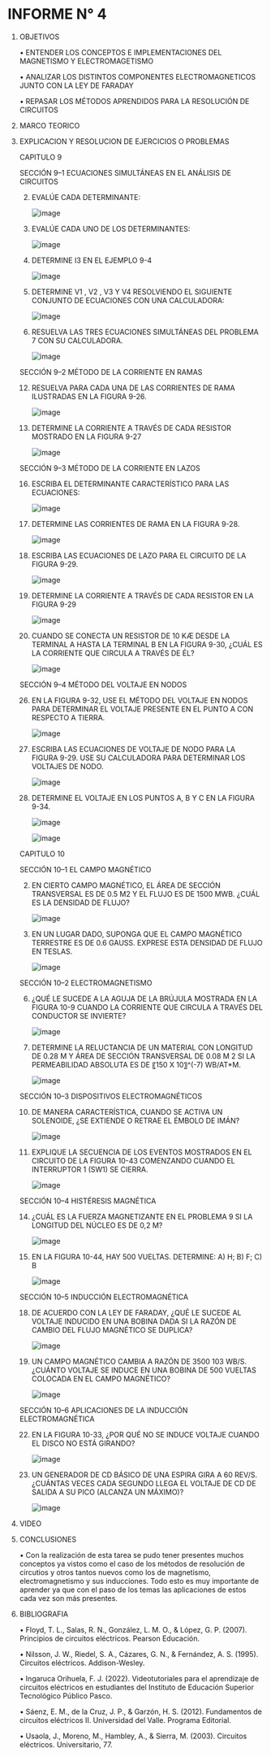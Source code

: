 # INFORME N° 4

1.	OBJETIVOS
    
    •	ENTENDER LOS CONCEPTOS E IMPLEMENTACIONES DEL MAGNETISMO Y ELECTROMAGETISMO
   
    •	ANALIZAR LOS DISTINTOS COMPONENTES ELECTROMAGNETICOS JUNTO CON LA LEY DE FARADAY
    
    •	REPASAR LOS MÉTODOS APRENDIDOS PARA LA RESOLUCIÓN DE CIRCUITOS

2.	MARCO TEORICO

    

3.	EXPLICACION Y RESOLUCION DE EJERCICIOS O PROBLEMAS

    CAPITULO 9
    
    SECCIÓN 9–1 ECUACIONES SIMULTÁNEAS EN EL ANÁLISIS DE CIRCUITOS
    
    2.	EVALÚE CADA DETERMINANTE:
        
        ![image](https://user-images.githubusercontent.com/116808294/210153632-a02f7314-6499-47e9-a95a-9de3a096a03d.png)
        
    4. 	EVALÚE CADA UNO DE LOS DETERMINANTES: 
        
        ![image](https://user-images.githubusercontent.com/116808294/210153670-d71f8aa7-5dbe-4db0-bc4b-ff540f76e19e.png)
    
    6.	DETERMINE I3 EN EL EJEMPLO 9-4
    
        ![image](https://user-images.githubusercontent.com/116808294/210153685-e80cb505-48e2-4171-bb8b-3e46a4ffa4a5.png)
    
    8.	DETERMINE V1 , V2 , V3 Y V4 RESOLVIENDO EL SIGUIENTE CONJUNTO DE ECUACIONES CON UNA CALCULADORA:
    
        ![image](https://user-images.githubusercontent.com/116808294/210153705-ee0e9745-742e-42f9-93cc-4c41402f8312.png)

    10.	RESUELVA LAS TRES ECUACIONES SIMULTÁNEAS DEL PROBLEMA 7 CON SU CALCULADORA.  
    
        ![image](https://user-images.githubusercontent.com/116808294/210153717-dd630b1d-bf5e-4589-ad19-1077f801d0db.png)
        
    SECCIÓN 9–2 MÉTODO DE LA CORRIENTE EN RAMAS 
    
    12.	RESUELVA PARA CADA UNA DE LAS CORRIENTES DE RAMA ILUSTRADAS EN LA FIGURA 9-26.
    
        ![image](https://user-images.githubusercontent.com/116808294/210153751-71b1b9e4-388c-483e-9917-930343d743da.png)
    
    14.	DETERMINE LA CORRIENTE A TRAVÉS DE CADA RESISTOR MOSTRADO EN LA FIGURA 9-27 
    
        ![image](https://user-images.githubusercontent.com/116808294/210153771-a3555e9b-7965-4098-809a-0baa573ce3c9.png)

    SECCIÓN 9–3 MÉTODO DE LA CORRIENTE EN LAZOS
    
    16.	ESCRIBA EL DETERMINANTE CARACTERÍSTICO PARA LAS ECUACIONES:
    
        ![image](https://user-images.githubusercontent.com/116808294/210153784-fb19f3b3-3276-4bfc-afdf-9d6b25ef23b0.png)

    18.	DETERMINE LAS CORRIENTES DE RAMA EN LA FIGURA 9-28. 
    
        ![image](https://user-images.githubusercontent.com/116808294/210153812-5f89a2a5-d6f8-4ba8-9743-0361f06246f9.png)
    
    20.	ESCRIBA LAS ECUACIONES DE LAZO PARA EL CIRCUITO DE LA FIGURA 9-29.
    
        ![image](https://user-images.githubusercontent.com/116808294/210153843-6c7a3c53-8bc6-48fc-bd01-535256038d7d.png)

    22.	DETERMINE LA CORRIENTE A TRAVÉS DE CADA RESISTOR EN LA FIGURA 9-29
    
        ![image](https://user-images.githubusercontent.com/116808294/210153855-a1b4bb78-dfcb-44d2-87ff-a85e0ef1900a.png)
    
    24.	CUANDO SE CONECTA UN RESISTOR DE 10 KÆ DESDE LA TERMINAL A HASTA LA TERMINAL B EN LA FIGURA 9-30, ¿CUÁL ES LA CORRIENTE QUE CIRCULA A TRAVÉS DE ÉL?   
    
        ![image](https://user-images.githubusercontent.com/116808294/210153874-04c01dd7-c5d3-431b-b3e7-ffeaeeb6a472.png)

    SECCIÓN 9–4 MÉTODO DEL VOLTAJE EN NODOS

    26.	EN LA FIGURA 9-32, USE EL MÉTODO DEL VOLTAJE EN NODOS PARA DETERMINAR EL VOLTAJE PRESENTE EN EL PUNTO A CON RESPECTO A TIERRA.
    
        ![image](https://user-images.githubusercontent.com/116808294/210153903-36f93afb-1d03-4933-b0a0-90124767941f.png)
  
    28.	ESCRIBA LAS ECUACIONES DE VOLTAJE DE NODO PARA LA FIGURA 9-29. USE SU CALCULADORA PARA DETERMINAR LOS VOLTAJES DE NODO.
        
        ![image](https://user-images.githubusercontent.com/116808294/210154213-5e5a60a1-8ea8-497a-8ebc-45d90618e1d7.png)
        
    30. DETERMINE EL VOLTAJE EN LOS PUNTOS A, B Y C EN LA FIGURA 9-34.   
        
        ![image](https://user-images.githubusercontent.com/116808294/210154242-88238d3f-3e63-4645-8871-700a1b0a4494.png)
        
        ![image](https://user-images.githubusercontent.com/116808294/210154259-0c6b3d23-b2fc-4125-a600-d0fa63940989.png)
    
    CAPITULO 10
    
    SECCIÓN 10–1 EL CAMPO MAGNÉTICO 
    
    2.	EN CIERTO CAMPO MAGNÉTICO, EL ÁREA DE SECCIÓN TRANSVERSAL ES DE 0.5 M2 Y EL FLUJO ES DE 1500 MWB. ¿CUÁL ES LA DENSIDAD DE FLUJO? 
    
        ![image](https://user-images.githubusercontent.com/116808294/210154291-6a4d5ad9-277a-4325-9a4d-c1463191f7a8.png)
    
    4.	EN UN LUGAR DADO, SUPONGA QUE EL CAMPO MAGNÉTICO TERRESTRE ES DE 0.6 GAUSS. EXPRESE ESTA DENSIDAD DE FLUJO EN TESLAS. 
    
        ![image](https://user-images.githubusercontent.com/116808294/210154304-ea161912-dcba-4433-99ee-bf73315dab5b.png)
        
    SECCIÓN 10–2 ELECTROMAGNETISMO

    6.	¿QUÉ LE SUCEDE A LA AGUJA DE LA BRÚJULA MOSTRADA EN LA FIGURA 10-9 CUANDO LA CORRIENTE QUE CIRCULA A TRAVÉS DEL CONDUCTOR SE INVIERTE?   
    
        ![image](https://user-images.githubusercontent.com/116808294/210154336-2e0674c4-3590-492d-be77-ad00e64fce39.png)
    
    8.	DETERMINE LA RELUCTANCIA DE UN MATERIAL CON LONGITUD DE 0.28 M Y ÁREA DE SECCIÓN TRANSVERSAL DE 0.08 M 2 SI LA PERMEABILIDAD ABSOLUTA ES DE 〖150 X 10〗^(-7) WB/AT*M.
    
        ![image](https://user-images.githubusercontent.com/116808294/210154383-2805b686-a391-4b24-8811-a662966faf22.png)
        
    SECCIÓN 10–3 DISPOSITIVOS ELECTROMAGNÉTICOS
    
    10.	DE MANERA CARACTERÍSTICA, CUANDO SE ACTIVA UN SOLENOIDE, ¿SE EXTIENDE O RETRAE EL ÉMBOLO DE IMÁN?
    
        ![image](https://user-images.githubusercontent.com/116808294/210154401-40c7a622-2eb2-4f0d-abc1-1cac2ee23fa6.png)
    
    12.	EXPLIQUE LA SECUENCIA DE LOS EVENTOS MOSTRADOS EN EL CIRCUITO DE LA FIGURA 10-43 COMENZANDO CUANDO EL INTERRUPTOR 1 (SW1) SE CIERRA. 
    
        ![image](https://user-images.githubusercontent.com/116808294/210154412-4b5b7d41-d078-440b-92c5-43abb7d689d6.png)

    SECCIÓN 10–4 HISTÉRESIS MAGNÉTICA

    14.	¿CUÁL ES LA FUERZA MAGNETIZANTE EN EL PROBLEMA 9 SI LA LONGITUD DEL NÚCLEO ES DE 0,2 M?
    
        ![image](https://user-images.githubusercontent.com/116808294/210154442-d1bb4d81-0ffb-46d0-acc8-4d4ff46100fd.png)
    
    16.	EN LA FIGURA 10-44, HAY 500 VUELTAS. DETERMINE: A) H; B) F; C) B
    
        ![image](https://user-images.githubusercontent.com/116808294/210154507-015cc8b3-b256-41d1-8be6-e8c5d59d08bd.png)
        
    SECCIÓN 10–5 INDUCCIÓN ELECTROMAGNÉTICA

    18.	DE ACUERDO CON LA LEY DE FARADAY, ¿QUÉ LE SUCEDE AL VOLTAJE INDUCIDO EN UNA BOBINA DADA SI LA RAZÓN DE CAMBIO DEL FLUJO MAGNÉTICO SE DUPLICA?
    
        ![image](https://user-images.githubusercontent.com/116808294/210154542-d949cf6f-b4f1-422b-970d-b87837dbf05e.png)
    
    20.	UN CAMPO MAGNÉTICO CAMBIA A RAZÓN DE 3500   103 WB/S. ¿CUÁNTO VOLTAJE SE INDUCE EN UNA BOBINA DE 500 VUELTAS COLOCADA EN EL CAMPO MAGNÉTICO?
    
        ![image](https://user-images.githubusercontent.com/116808294/210154559-02430f8e-b761-4374-8d7e-07aa8fe97edf.png)

    SECCIÓN 10–6 APLICACIONES DE LA INDUCCIÓN ELECTROMAGNÉTICA

    22.	EN LA FIGURA 10-33, ¿POR QUÉ NO SE INDUCE VOLTAJE CUANDO EL DISCO NO ESTÁ GIRANDO?
    
        ![image](https://user-images.githubusercontent.com/116808294/210154579-276c0a00-7de7-41d7-9b18-eb7c7a24b85b.png)
        
    24.	UN GENERADOR DE CD BÁSICO DE UNA ESPIRA GIRA A 60 REV/S. ¿CUÁNTAS VECES CADA SEGUNDO LLEGA EL VOLTAJE DE CD DE SALIDA A SU PICO (ALCANZA UN MÁXIMO)?
    
        ![image](https://user-images.githubusercontent.com/116808294/210154591-0b3490bb-7fac-477c-b45e-52b395be3a7f.png)
        
4. VIDEO


5. CONCLUSIONES

    •	Con la realización de esta tarea se pudo tener presentes muchos conceptos ya vistos como el caso de los métodos de resolución de circutios y otros tantos nuevos como los de magnetismo, electromagnetismo y sus inducciones. Todo esto es muy importante de aprender ya que con el paso de los temas las aplicaciones de estos cada vez son más presentes.

6. BIBLIOGRAFIA

    •	Floyd, T. L., Salas, R. N., González, L. M. O., & López, G. P. (2007). Principios de circuitos eléctricos. Pearson Educación.

    •	Nilsson, J. W., Riedel, S. A., Cázares, G. N., & Fernández, A. S. (1995). Circuitos eléctricos. Addison-Wesley.

    •	Ingaruca Orihuela, F. J. (2022). Videotutoriales para el aprendizaje de circuitos eléctricos en estudiantes del Instituto de Educación Superior Tecnológico Público Pasco.

    •	Sáenz, E. M., de la Cruz, J. P., & Garzón, H. S. (2012). Fundamentos de circuitos eléctricos II. Universidad del Valle. Programa Editorial.

    •	Usaola, J., Moreno, M., Hambley, A., & Sierra, M. (2003). Circuitos eléctricos. Universitario, 77.

